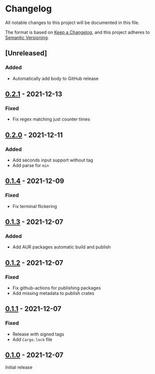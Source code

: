 # Changelog

All notable changes to this project will be documented in this file.

The format is based on [Keep a Changelog](https://keepachangelog.com/en/1.0.0/),
and this project adheres to [Semantic Versioning](https://semver.org/spec/v2.0.0.html).

## [Unreleased]

### Added

* Automatically add body to GitHub release

## [0.2.1](https://github.com/pando85/timer/tree/v0.2.1) - 2021-12-13

### Fixed

* Fix regex matching just counter times

## [0.2.0](https://github.com/pando85/timer/tree/v0.2.0) - 2021-12-11

### Added

* Add seconds input support without tag
* Add parse for `min`

## [0.1.4](https://github.com/pando85/timer/tree/v0.1.4) - 2021-12-09

### Fixed

* Fix terminal flickering

## [0.1.3](https://github.com/pando85/timer/tree/v0.1.3) - 2021-12-07

### Added

* Add AUR packages automatic build and publish

## [0.1.2](https://github.com/pando85/timer/tree/v0.1.2) - 2021-12-07

### Fixed

* Fix github-actions for publishing packages
* Add missing metadata to publish crates

## [0.1.1](https://github.com/pando85/timer/tree/v0.1.1) - 2021-12-07

### Fixed

* Release with signed tags
* Add `Cargo.lock` file

## [0.1.0](https://github.com/pando85/timer/tree/v0.1.0) - 2021-12-07

Initial release
